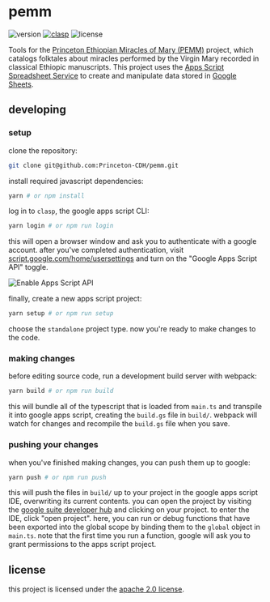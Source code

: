 # pemm
![version](https://img.shields.io/github/package-json/v/Princeton-CDH/pemm)
[![clasp](https://img.shields.io/badge/built%20with-clasp-4285f4.svg)](https://github.com/google/clasp)
![license](https://img.shields.io/github/license/Princeton-CDH/pemm)

Tools for the [Princeton Ethiopian Miracles of Mary (PEMM)](https://cdh.princeton.edu/projects/ethiopian-miracles-mary-project/)
project, which catalogs folktales about miracles performed by the Virgin Mary
recorded in classical Ethiopic manuscripts. This project uses the [Apps Script Spreadsheet Service](https://developers.google.com/apps-script/reference/spreadsheet/) to create and manipulate data stored in [Google Sheets](https://docs.google.com/spreadsheets/).

## developing
### setup
clone the repository:
```sh
git clone git@github.com:Princeton-CDH/pemm.git
```
install required javascript dependencies:
```sh
yarn # or npm install
```
log in to `clasp`, the google apps script CLI:
```sh
yarn login # or npm run login
```
this will open a browser window and ask you to authenticate with a google
account. after you've completed authentication, visit [script.google.com/home/usersettings](https://script.google.com/home/usersettings)
and turn on the "Google Apps Script API" toggle.

![Enable Apps Script API](https://user-images.githubusercontent.com/744973/54870967-a9135780-4d6a-11e9-991c-9f57a508bdf0.gif)

finally, create a new apps script project:
```sh
yarn setup # or npm run setup
```
choose the `standalone` project type. now you're ready to make changes
to the code.
### making changes
before editing source code, run a development build server with webpack:
```sh
yarn build # or npm run build 
```
this will bundle all of the typescript that is loaded from `main.ts` and
transpile it into google apps script, creating the `build.gs` file in `build/`.
webpack will watch for changes and recompile the `build.gs` file when you save.
### pushing your changes
when you've finished making changes, you can push them up to google:
```sh
yarn push # or npm run push
```
this will push the files in `build/` up to your project in the google apps
script IDE, overwriting its current contents. you can open the project by
visiting the [google suite developer hub](https://script.google.com/home) and
clicking on your project. to enter the IDE, click "open project". here, you can
run or debug functions that have been exported into the global scope by binding
them to the `global` object in `main.ts`. note that the first time you run a
function, google will ask you to grant permissions to the apps script project.

## license
this project is licensed under the [apache 2.0 license](https://github.com/Princeton-CDH/pemm/blob/master/LICENSE).
